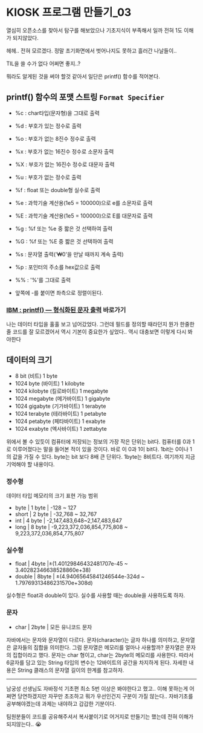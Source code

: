 # KIOSK 프로그램 만들기_03

열심히 오픈소스를 찾아서 탐구를 해보았으나 기초지식이 부족해서 일까 전혀 1도 이해가 되지않았다.

헤헤.. 전혀 모르겠다.
정말 초기화면에서 벗어나지도 못하고 흘러간 나날들이..

TIL을 쓸 수가 없다 어쩌면 좋지..?

뭐라도 알게된 것을 써야 할것 같아서 일단은 printf() 함수를 적어본다.


## printf() 함수의 포맷 스트링 `Format Specifier`

* %c : char타입(문자형)을 그대로 출력
* %d : 부호가 있는 정수로 출력
* %o : 부호가 없는 8진수 정수로 출력
* %x : 부호가 없는 16진수 정수로 소문자 출력
* %X : 부호가 없는 16진수 정수로 대문자 출력
* %u : 부호가 없는 정수로 출력
* %f : float 또는 double형 실수로 출력
* %e : 과학기술 계산용(1e5 = 100000)으로 e를 소문자로 출력
* %E : 과학기술 계산용(1e5 = 100000)으로 E를 대문자로 출력
* %g : %f 또는 %e 중 짧은 것 선택하여 출력
* %G : %f 또는 %E 중 짧은 것 선택하여 출력
* %s : 문자열 출력('₩0'을 만날 때까지 계속 출력)
* %p : 포인터의 주소를 hex값으로 출력
* %% : '%'를 그대로 출력

* 앞쪽에 -를 붙이면 좌측으로 정렬이된다.

### [IBM : printf() — 형식화된 문자 출력](https://www.ibm.com/docs/ko/i/7.3?topic=functions-printf-print-formatted-characters) 바로가기

나는 데이터 타입을 훌훌 보고 넘어갔었다.
그런데 필드를 정의할 때라던지 뭔가 한줄한줄 코드를 잘 모르겠어서 역시 기본이 중요한가 싶었다.. 역시 대충보면 이렇게 다시 봐야한다

## 데이터의 크기

- 8 bit (비트)	1 byte
- 1024 byte (바이트)	1 kilobyte
- 1024 kilobyte (킬로바이트)	1 megabyte
- 1024 megabyte (메가바이트)	1 gigabyte
- 1024 gigabyte  (기가바이트)	1 terabyte
- 1024 terabyte (테라바이트)	1 petabyte
- 1024 petabyte (페타바이트)	1 exabyte
- 1024 exabyte (엑사바이트)	1 zettabyte

위에서 볼 수 있듯이 컴퓨터에 저장되는 정보의 가장 작은 단위는 bit다. 
컴퓨터를 0과 1로 이루어졌다는 말을 들어본 적이 있을 것이다.
바로 이 0과 1이 bit다. 1bit는 0이나 1의 값을 가질 수 있다.
byte는 bit 보다 8배 큰 단위다. 1byte는 8비트다. 
여기까지 지금 기억해야 할 내용이다.

### **정수형**

데이터 타입	메모리의 크기	표현 가능 범위

- byte	| 1 byte	| -128 ~ 127
- short |	2 byte	| -32,768 ~ 32,767
- int	| 4 byte	| -2,147,483,648~2,147,483,647
- long	| 8 byte	| -9,223,372,036,854,775,808 ~ 9,223,372,036,854,775,807

### **실수형**

- float	| 4byte	|±(1.40129846432481707e-45 ~ 3.40282346638528860e+38)
- double	| 8byte	| 
±(4.94065645841246544e-324d ~ 1.79769313486231570e+308d)

실수형은 float과 double이 있다. 실수를 사용할 때는 double을 사용하도록 하자.

### **문자**

- char	| 2byte	| 모든 유니코드 문자

자바에서는 문자와 문자열이 다르다. 문자(character)는 글자 하나를 의미하고, 문자열은 글자들의 집합을 의미한다. 그럼 문자열은 메모리를 얼마나 사용할까? 문자열은 문자의 집합이라고 했다. 문자는 char 형이고, char는 2byte의 메모리를 사용한다. 따라서 6글자를 담고 있는 String 타입의 변수는 12바이트의 공간을 차지하게 된다. 자세한 내용은 String 클래스의 문자열 길이의 한계를 참고하자.

<hr>

남궁성 선생님도 자바정석 기초편 최소 5번 이상은 봐야한다고 했고.. 이해 못하는게 어쩌면 당연하겠지만
자꾸만 초조하고 뭐가 우선인건지 구분이 가질 않는다.. 자바기초를 공부해야겠는데 과제는 내야하고 갑갑한 기분이다.

팀원분들이 코드를 공유해주셔서 복사붙이기로 어거지로 만들기는 했는데 전혀 이해가 되지않는다.. 😭 
